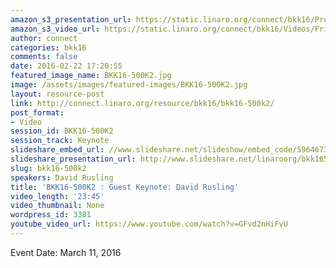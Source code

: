 ```yaml
---
amazon_s3_presentation_url: https://static.linaro.org/connect/bkk16/Presentations/Friday/BKK16-500K2.pdf
amazon_s3_video_url: https://static.linaro.org/connect/bkk16/Videos/Friday/BKK16-500K2%20David%20Rusling%20keynote.mp4
author: connect
categories: bkk16
comments: false
date: 2016-02-22 17:20:55
featured_image_name: BKK16-500K2.jpg
image: /assets/images/featured-images/BKK16-500K2.jpg
layout: resource-post
link: http://connect.linaro.org/resource/bkk16/bkk16-500k2/
post_format:
- Video
session_id: BKK16-500K2
session_track: Keynote
slideshare_embed_url: //www.slideshare.net/slideshow/embed_code/59646731
slideshare_presentation_url: http://www.slideshare.net/linaroorg/bkk16500k2-cto-talk-the-end-to-end-story
slug: bkk16-500k2
speakers: David Rusling
title: 'BKK16-500K2 : Guest Keynote: David Rusling'
video_length: '23:45'
video_thumbnail: None
wordpress_id: 3381
youtube_video_url: https://www.youtube.com/watch?v=GFvd2nHiFvU
---
```


Event Date: March 11, 2016
